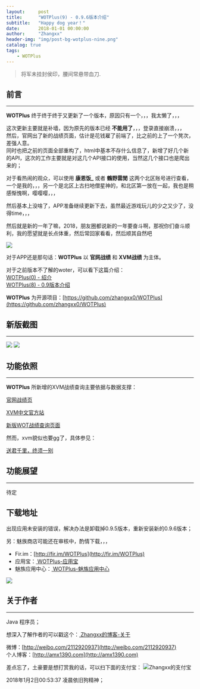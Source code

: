 ```yaml
---
layout:     post
title:      "WOTPlus(9) - 0.9.6版本介绍"
subtitle:   "Happy dog year！"
date:       2018-01-01 00:00:00
author:     "Zhangxx"
header-img: "img/post-bg-wotplus-nine.png"
catalog: true
tags:
    - WOTPlus
---
```


> 将军未挂封侯印，腰间常悬带血刀.

##  前言
---
**WOTPlus** 终于终于终于又更新了一个版本，原因只有一个，，，我太懒了，，，

这次更新主要就是补墙，因为原先的版本已经 **不能用了**，，，登录直接崩溃，，，  
然后，官网出了新的战绩页面，估计是花钱雇了前端了，比之前的上了一个凳次，差强人意。  
同时也把之前的页面全部重构了，html中基本不存什么信息了，新增了好几个新的API，这次的工作主要就是对这几个API接口的使用，当然这几个接口也是爬出来的；

对于看热闹的观众，可以使用 **康恩饭_** 或者 **鶴野雲閒** 这两个北区账号进行查看，一个是我的，，，另一个是北区上古扫地僧星神的，和北区第一放在一起，我也是稍感惭愧啊，嘤嘤嘤，，，

然后基本上没啥了，APP准备继续更新下去，虽然最近游戏玩儿的少之又少了，没得time，，，

然后就是新的一年了嘛，2018，朋友圈都说新的一年要奋斗啊，那祝你们奋斗顺利，我的愿望就是长点体重，然后常回家看看，然后顺其自然吧  

![](https://gitee.com/zhangxx0/blog_image/raw/master/amx1390/gouzi.png)

对于APP还是那句话：**WOTPlus** 以 **官网战绩** 和 **XVM战绩** 为主体。

对于之前版本不了解的woter，可以看下这篇介绍：  
[WOTPlus(0) - 绍介](http://amx1390.com/2016/04/30/wotplus-zero/)  
[WOTPlus(8) - 0.9版本介绍](http://amx1390.com/2016/06/26/wotplus-eight/)

**WOTPlus** 为开源项目：[https://github.com/zhangxx0/WOTPlus](https://github.com/zhangxx0/WOTPlus)


## 新版截图

_ _ _

![](https://gitee.com/zhangxx0/blog_image/raw/master/amx1390/0.9.6-1.jpg)
![](https://gitee.com/zhangxx0/blog_image/raw/master/amx1390/0.9.6-2.jpg)


## 功能依照
---

**WOTPlus** 所新增的XVM战绩查询主要依据与数据支撑：  

[官网战绩页](https://ncw.worldoftanks.cn/zh-cn/community/accounts/1503597733-%E9%B6%B4%E9%87%8E%E9%9B%B2%E9%96%92/#wot&w_su=random&w_v=random)  

[XVM中文官方站](http://xvm.garphy.com/)  

[新版WOT战绩查询页面](http://rank.kongzhong.com/search.html)   

然而，xvm貌似也要gg了，具体参见：  

[送君千里，终须一别](http://xvm.garphy.com/?p=19351)   



## 功能展望
---

待定


## 下载地址

出现应用未安装的错误，解决办法是卸载掉0.9.5版本，重新安装新的0.9.6版本；

另：魅族商店可能还在审核中，酌情下载，，，

* Fir.im：[http://fir.im/WOTPlus](http://fir.im/WOTPlus)
* 应用宝：[ WOTPlus-应用宝](http://android.myapp.com/myapp/detail.htm?apkName=com.xinxin.wotplus)
* 魅族应用中心：[ WOTPlus-魅族应用中心 ](http://app.meizu.com/apps/public/detail?package_name=com.xinxin.wotplus)

![](https://gitee.com/zhangxx0/blog_image/raw/master/amx1390/weekend.png)

## 关于作者
_ _ _

Java 程序员；

想深入了解作者的可以戳这个：[ Zhangxx的博客-关于 ](http://amx1390.com/about/)  

微博：[http://weibo.com/2112920937](http://weibo.com/2112920937)  
个人博客：[http://amx1390.com](http://amx1390.com)  


差点忘了，土豪要是想打赏我的话，可以扫下面的支付宝：
![ Zhangxx的支付宝 ](https://gitee.com/zhangxx0/blog_image/raw/master/amx1390/zhifubao)

2018年1月2日00:53:37 凌晨依旧狗精神；
